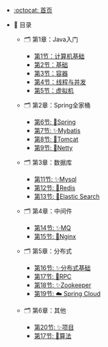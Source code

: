 - [:octocat: 首页](/README)
- :memo: 目录
   - 🗂️ 第1章：Java入门
       - [第1节：计算机基础](/md/01-network.md)
       - [第2节：基础](/md/02-java-base.md)
       - [第3节：容器](/md/03-java-collection.md)
       - [第4节：线程与并发](/md/04-java-thread.md)
       - [第5节：虚拟机](/md/05-java-jvm.md)

   - 🗂️ 第2章：Spring全家桶
       - [第6节: 🥇Spring](/md/06-spirng.md)
       - [第7节: ✨Mybatis](/md/08-mybatis.md)
       - [第8节: 🎊Tomcat](/md/11-tomcat.md)
       - [第9节: 🎉Netty](/md/10-netty.md)
   - 🗂️ 第3章：数据库
       - [第11节: ✨Mysql](/md/15-mysql.md)
       - [第12节: 🎊Redis](/md/16-redis.md)
       - [第13节: 🎉Elastic Search](/md/13-es.md)
   - 🗂️ 第4章：中间件
       - [第14节: ✨MQ](/md/14-mq.md)
       - [第15节: 🎊Nginx](/md/12-nginx.md)
   - 🗂️ 第5章：分布式
       - [第16节: ✨分布式基础](/md/17-cloud-base.md)
       - [第17节: 🎊RPC](/md/18-rpc.md)
       - [第18节: ✨Zookeeper](/md/20-zookeper.md)
       - [第19节: :cloud: Spring Cloud](/md/19-spring-cloud.md)
   - 🗂️ 第6章：其他
       - [第20节: ✨项目](/md/22-program.md)
       - [第17节: 🎊算法](/md/21-algorithm.md)
       <!-- - [第18节: ✨网络及计算机](/md/22-network.md) -->

   <!-- - 🗂️ 第7章：源码系列
       - [第16节: ✨Spring源码](/md/analysis/spring/)
         - [✨IOC 原理](/md/analysis/spring/spring-ioc.md)
         - [✨Bean 原理](/md/analysis/spring/spring-bean.md)
         - [✨其他](/md/analysis/spring/spring-other.md)
       - [第17节: 🎊Dubbo](/md/cloud/dubbo.md)
       - [第18节: ✨Zookeeper](/md/cloud/zookeeper.md)
       - [第19节: :cloud: Spring Cloud](/md/cloud/spring-cloud.md) -->